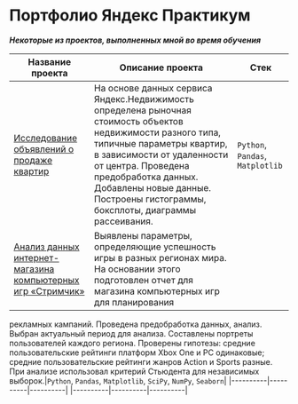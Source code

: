 # Портфолио Яндекс Практикум
***Некоторые из проектов, выполненных мной во время обучения***

| Название проекта | Описание проекта | Стек |
|----------|----------|----------|
|[Исследование объявлений о продаже квартир](https://github.com/izhblicz/Portfolio-YP/blob/main/Исследование%20объявлений%20о%20продаже%20квартир/Исследование%20объявлений%20о%20продаже%20квартир.md)|На основе данных сервиса Яндекс.Недвижимость определена рыночная стоимость объектов недвижимости разного типа, типичные параметры квартир, в зависимости от удаленности от центра. Проведена предобработка данных. Добавлены новые данные. Построены гистограммы, боксплоты, диаграммы рассеивания.|`Python`, `Pandas`, `Matplotlib`|
|[Анализ данных интернет-магазина компьютерных игр «Стримчик»](https://github.com/izhblicz/Portfolio-YP/blob/main/Анализ%20данных%20интернет-магазина%20компьютерных%20игр%20«Стримчик»/Анализ%20данных%20интернет-магазина%20компьютерных%20игр%20«Стримчик».md)|Выявлены параметры, определяющие успешность игры в разных регионах мира. На основании этого подготовлен отчет для магазина компьютерных игр для планирования
рекламных кампаний. Проведена предобработка данных, анализ. Выбран актуальный период для анализа. Составлены портреты пользователей каждого региона. Проверены
гипотезы: средние пользовательские рейтинги платформ Xbox One и PC одинаковые; средние пользовательские рейтинги жанров Action и Sports разные. При анализе использовал критерий Стьюдента для независимых выборок.|`Python`, `Pandas`, `Matplotlib`, `SciPy`, `NumPy`, `Seaborn`|
|----------|----------|----------|
|----------|----------|----------|
